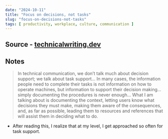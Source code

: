 ```yaml
---
date: "2024-10-11"
title: "Focus on decisions, not tasks"
slug: "focus-on-decisions-not-tasks"
tags: [ productivity, workplace, culture, communication ]
---
```




## Source - [technicalwriting.dev][1]

## Notes

> In technical communication, we don’t talk much about decision support; we talk about task support... In many cases, the information people need to complete their tasks is not information on how to operate machines, but information to support their decision making... simply documenting the procedures is never enough... What I am talking about is documenting the context, letting users know what decisions they must make, making them aware of the consequences, and, as far as possible, leading them to resources and references that will assist them in deciding what to do.

* After reading this, I realize that at my level, I get approached so often for task support.



  [1]: https://technicalwriting.dev/strategy/decisions.html

